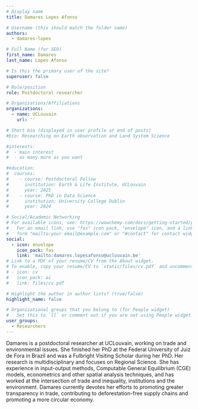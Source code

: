 ```yaml
---
# Display name
title: Damares Lopes Afonso

# Username (this should match the folder name)
authors:
  - damares-lopes

# Full Name (for SEO)
first_name: Damares
last_name: Lopes Afonso

# Is this the primary user of the site?
superuser: false

# Role/position
role: Postdoctoral researcher

# Organizations/Affiliations
organizations:
  - name: UCLouvain
    url: ''

# Short bio (displayed in user profile at end of posts)
#bio: Researching on Earth observation and Land System Science

#interests:
#  - main interest
#  - as many more as you want

#education:
#  courses:
#    - course: Postdoctoral Fellow 
#      institution: Earth & Life Institute, UCLouvain
#      year: 2025
#    - course: PhD in Data Science
#      institution: University College Dublin
#      year: 2024

# Social/Academic Networking
# For available icons, see: https://wowchemy.com/docs/getting-started/page-builder/#icons
#   For an email link, use "fas" icon pack, "envelope" icon, and a link in the
#   form "mailto:your-email@example.com" or "#contact" for contact widget.
social:
  - icon: envelope
    icon_pack: fas
    link: 'mailto:damares.lopesafonso@uclouvain.be'
# Link to a PDF of your resume/CV from the About widget.
# To enable, copy your resume/CV to `static/files/cv.pdf` and uncomment the lines below.
# - icon: cv
#   icon_pack: ai
#   link: files/cv.pdf

# Highlight the author in author lists? (true/false)
highlight_name: false

# Organizational groups that you belong to (for People widget)
#   Set this to `[]` or comment out if you are not using People widget.
user_groups:
  - Researchers
---
```


Damares is a postdoctoral researcher at UCLouvain, working on trade and environmental issues. She finished her PhD at the Federal University of Juiz de Fora in Brazil and was a Fulbright Visiting Scholar during her PhD. Her research is multidisciplinary and focuses on Regional Science. She has experience in input-output methods, Computable General Equilibrium (CGE) models, econometrics and other spatial analysis techniques, and has worked at the intersection of trade and inequality, institutions and the environment. Damares currently devotes her efforts to promoting greater transparency in trade, contributing to deforestation-free supply chains and promoting a more circular economy.
